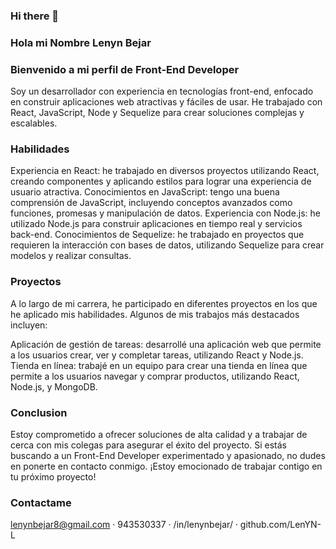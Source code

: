 ### Hi there 👋
### Hola mi Nombre Lenyn Bejar

### Bienvenido a mi perfil de Front-End Developer
Soy un desarrollador con experiencia en tecnologías front-end, enfocado en construir aplicaciones web atractivas y fáciles de usar. He trabajado con React, JavaScript, Node y Sequelize para crear soluciones complejas y escalables.

### Habilidades
Experiencia en React: he trabajado en diversos proyectos utilizando React, creando componentes y aplicando estilos para lograr una experiencia de usuario atractiva.
Conocimientos en JavaScript: tengo una buena comprensión de JavaScript, incluyendo conceptos avanzados como funciones, promesas y manipulación de datos.
Experiencia con Node.js: he utilizado Node.js para construir aplicaciones en tiempo real y servicios back-end.
Conocimientos de Sequelize: he trabajado en proyectos que requieren la interacción con bases de datos, utilizando Sequelize para crear modelos y realizar consultas.

### Proyectos
A lo largo de mi carrera, he participado en diferentes proyectos en los que he aplicado mis habilidades. Algunos de mis trabajos más destacados incluyen:

Aplicación de gestión de tareas: desarrollé una aplicación web que permite a los usuarios crear, ver y completar tareas, utilizando React y Node.js.
Tienda en línea: trabajé en un equipo para crear una tienda en línea que permite a los usuarios navegar y comprar productos, utilizando React, Node.js, y MongoDB.

### Conclusion
Estoy comprometido a ofrecer soluciones de alta calidad y a trabajar de cerca con mis colegas para asegurar el éxito del proyecto. Si estás buscando a un Front-End Developer experimentado y apasionado, no dudes en ponerte en contacto conmigo. ¡Estoy emocionado de trabajar contigo en tu próximo proyecto!

### Contactame
lenynbejar8@gmail.com · 943530337 · /in/lenynbejar/ · github.com/LenYN-L 

